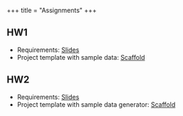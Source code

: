 +++
title = "Assignments"
+++

## HW1

- Requirements: [Slides](https://github.com/lukeluocn/multicoresysu2020/releases/download/deployed/HW1.pdf)
- Project template with sample data: [Scaffold](https://github.com/lukeluocn/multicoresysu2020/tree/master/assets/scaffold-hw1)

## HW2

- Requirements: [Slides](https://github.com/lukeluocn/multicoresysu2020/releases/download/deployed/HW2.pdf)
- Project template with sample data generator: [Scaffold](https://github.com/lukeluocn/multicoresysu2020/tree/master/assets/scaffold-hw2)